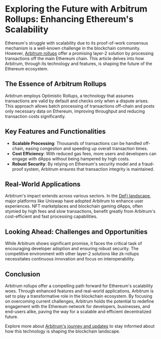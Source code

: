 # Exploring the Future with Arbitrum Rollups: Enhancing Ethereum's Scalability

Ethereum's struggle with scalability due to its proof-of-work consensus mechanism is a well-known challenge in the blockchain community. However, [Arbitrum rollups](https://arbitrum.io/) offer a promising layer-2 solution by processing transactions off the main Ethereum chain. This article delves into how Arbitrum, through its technology and features, is shaping the future of the Ethereum ecosystem.

## The Essence of Arbitrum Rollups

Arbitrum employs Optimistic Rollups, a technology that assumes transactions are valid by default and checks only when a dispute arises. This approach allows batch processing of transactions off-chain and posts only necessary data on Ethereum, improving throughput and reducing transaction costs significantly.

## Key Features and Functionalities

- **Scalable Processing**: Thousands of transactions can be handled off-chain, easing congestion and speeding up overall transaction times.
- **Cost Efficiency**: With reduced gas fees, more users and developers can engage with dApps without being hampered by high costs.
- **Robust Security**: By relying on Ethereum's security model and a fraud-proof system, Arbitrum ensures that transaction integrity is maintained.

## Real-World Applications

Arbitrum's impact extends across various sectors. In the [DeFi landscape](https://defipulse.com/), major platforms like Uniswap have adopted Arbitrum to enhance user experiences. NFT marketplaces and blockchain gaming dApps, often stymied by high fees and slow transactions, benefit greatly from Arbitrum's cost-efficient and fast processing capabilities.

## Looking Ahead: Challenges and Opportunities

While Arbitrum shows significant promise, it faces the critical task of encouraging developer adoption and ensuring robust security. The competitive environment with other layer-2 solutions like zk-rollups necessitates continuous innovation and focus on interoperability.

## Conclusion

Arbitrum rollups offer a compelling path forward for Ethereum's scalability woes. Through enhanced features and real-world applications, Arbitrum is set to play a transformative role in the blockchain ecosystem. By focusing on overcoming current challenges, Arbitrum holds the potential to redefine engagement with the Ethereum network for developers, businesses, and end-users alike, paving the way for a scalable and efficient decentralized future.

Explore more about [Arbitrum's journey and updates](https://medium.com/offchainlabs) to stay informed about how this technology is shaping the blockchain landscape.